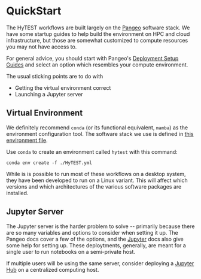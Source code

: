 # QuickStart 

The HyTEST workflows are built largely on the [Pangeo](https://pangeo.io/) 
software stack.
We have some startup guides to help build the environment on HPC and 
cloud infrastructure, but those are somewhat customized to compute resources 
you may not have access to. 

For general advice, you should start with Pangeo's 
[Deployment Setup Guides](https://pangeo.io/setup_guides/index.html)
and select an option which resembles your compute environment.

The usual sticking points are to do with
* Getting the virtual environment correct
* Launching a Jupyter server

## Virtual Environment

We definitely recommend `conda` (or its functional equivalent, `mamba`)
as the environment configuration tool.  The software stack we use is 
defined in 
[this environment file](https://raw.githubusercontent.com/hytest-org/hytest/main/environment_set_up/HyTEST.yml). 

Use `conda` to create an environment called `hytest` with this command: 

```text
conda env create -f ./HyTEST.yml
```

While is is possible to run most of these workflows on a desktop system, 
they have been developed to run on a Linux variant.  This will affect which
versions and which architectures of the various software packages are 
installed. 

## Jupyter Server
The Jupyter server is the harder problem to solve -- primarily because 
there are so many variables and options to consider when setting it up. 
The Pangeo docs cover a few of the options, and the [Jupyter](https://jupyter.org/)
docs also give some help for setting up. These deploytments, generally, 
are meant for a single user to run notebooks on a semi-private host. 

If multiple users will be using the same server, consider deploying a
[Jupyter Hub](https://jupyter.org/hub) on a centralized computing host.


